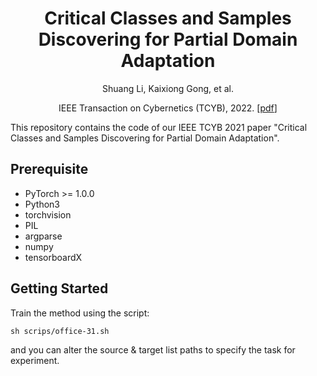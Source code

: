 <div align="center">
 
# Critical Classes and Samples Discovering for Partial Domain Adaptation

Shuang Li, Kaixiong Gong, et al.

IEEE Transaction on Cybernetics (TCYB), 2022.  [[pdf](https://ieeexplore.ieee.org/abstract/document/9756672/)]
 
</div>
 
This repository contains the code of our IEEE TCYB 2021 paper "Critical Classes and Samples Discovering for Partial Domain Adaptation".

## Prerequisite

- PyTorch >= 1.0.0
- Python3
- torchvision
- PIL
- argparse
- numpy
- tensorboardX

## Getting Started

Train the method using the script:

```
sh scrips/office-31.sh
```
and you can alter the source & target list paths to specify the task for experiment.
